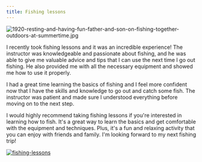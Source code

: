 ```yaml
---
title: Fishing lessons
---
```


![1920-resting-and-having-fun-father-and-son-on-fishing-together-outdoors-at-summertime.jpg](/1920-resting-and-having-fun-father-and-son-on-fishing-together-outdoors-at-summertime.jpg)

I recently took fishing lessons and it was an incredible experience! The instructor was knowledgeable and passionate about fishing, and he was able to give me valuable advice and tips that I can use the next time I go out fishing. He also provided me with all the necessary equipment and showed me how to use it properly.

I had a great time learning the basics of fishing and I feel more confident now that I have the skills and knowledge to go out and catch some fish. The instructor was patient and made sure I understood everything before moving on to the next step.

I would highly recommend taking fishing lessons if you're interested in learning how to fish. It's a great way to learn the basics and get comfortable with the equipment and techniques. Plus, it's a fun and relaxing activity that you can enjoy with friends and family. I'm looking forward to my next fishing trip!

[![fishing-lessons](<https://dabuttonfactory.com/button.png?t=CHECK+SERVICE&f=Noto+Sans-Bold&ts=26&tc=fff&hp=45&vp=20&c=11&bgt=unicolored&bgc=4bd42f>)](<https://londonexpertfinder.com/link>)
